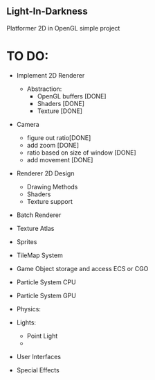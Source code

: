 ## Light-In-Darkness
Platformer 2D in OpenGL simple project

# TO DO:
- Implement 2D Renderer
    - Abstraction:
        - OpenGL buffers [DONE]
        - Shaders [DONE]
        - Texture [DONE]
- Camera 
    - figure out ratio[DONE]
    - add zoom [DONE]
    - ratio based on size of window [DONE]
    - add movement [DONE]

- Renderer 2D Design 
    - Drawing Methods
    - Shaders
    - Texture support

- Batch Renderer
    

- Texture Atlas
- Sprites
- TileMap System

- Game Object storage and access ECS or CGO

- Particle System CPU
- Particle System GPU

- Physics:

- Lights:
    - Point Light
    - 
- User Interfaces

- Special Effects


